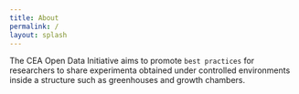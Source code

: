 ```yaml
---
title: About
permalink: /
layout: splash
---
```



The CEA Open Data Initiative aims to promote `best practices` for researchers to share experimenta obtained under controlled environments inside a structure such as greenhouses and growth chambers.
